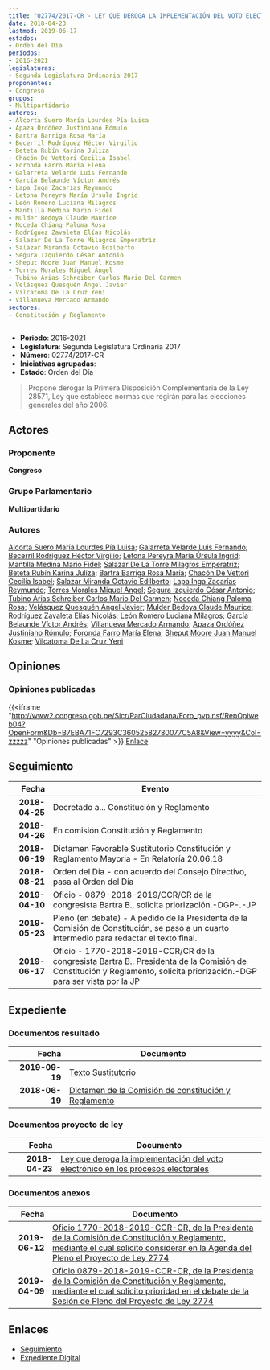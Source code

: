 ```yaml
---
title: "02774/2017-CR - LEY QUE DEROGA LA IMPLEMENTACIÓN DEL VOTO ELECTRÓNICO EN LOS PROCESOS ELECTORALES"
date: 2018-04-23
lastmod: 2019-06-17
estados:
- Orden del Día
periodos:
- 2016-2021
legislaturas:
- Segunda Legislatura Ordinaria 2017
proponentes:
- Congreso
grupos:
- Multipartidario
autores:
- Alcorta Suero María Lourdes Pía Luisa
- Apaza Ordóñez Justiniano Rómulo
- Bartra Barriga Rosa María
- Becerril Rodríguez Héctor Virgilio
- Beteta Rubín Karina Juliza
- Chacón De Vettori Cecilia Isabel
- Foronda Farro María Elena
- Galarreta Velarde Luis Fernando
- García Belaunde Víctor Andrés
- Lapa Inga Zacarías Reymundo
- Letona Pereyra María Úrsula Ingrid
- León Romero Luciana Milagros
- Mantilla Medina Mario Fidel
- Mulder Bedoya Claude Maurice
- Noceda Chiang Paloma Rosa
- Rodríguez Zavaleta Elías Nicolás
- Salazar De La Torre Milagros Emperatriz
- Salazar Miranda Octavio Edilberto
- Segura Izquierdo César Antonio
- Sheput Moore Juan Manuel Kosme
- Torres Morales Miguel Ángel
- Tubino Arias Schreiber Carlos Mario Del Carmen
- Velásquez Quesquén Angel Javier
- Vilcatoma De La Cruz Yeni
- Villanueva Mercado Armando
sectores:
- Constitución y Reglamento
---
```

- **Periodo**: 2016-2021
- **Legislatura**: Segunda Legislatura Ordinaria 2017
- **Número**: 02774/2017-CR
- **Iniciativas agrupadas**: 
- **Estado**: Orden del Día

> Propone derogar la Primera Disposición Complementaria de la Ley 28571, Ley que establece normas que regirán para las elecciones generales del año 2006.


## Actores

### Proponente

**Congreso**

### Grupo Parlamentario

**Multipartidario**

### Autores

[Alcorta Suero María Lourdes Pía Luisa](mailto:mailto:lalcorta@congreso.gob.pe); [Galarreta Velarde Luis Fernando](mailto:mailto:lgalarreta@congreso.gob.pe); [Becerril Rodríguez Héctor Virgilio](mailto:mailto:hbecerril@congreso.gob.pe); [Letona Pereyra María Úrsula Ingrid](mailto:mailto:mletona@congreso.gob.pe); [Mantilla Medina Mario Fidel](mailto:mailto:mmantilla@congreso.gob.pe); [Salazar De La Torre Milagros Emperatriz](mailto:mailto:msalazard@congreso.gob.pe); [Beteta Rubín Karina Juliza](mailto:mailto:kbeteta@congreso.gob.pe); [Bartra Barriga Rosa María](mailto:mailto:rbartra@congreso.gob.pe); [Chacón De Vettori Cecilia Isabel](mailto:mailto:cchacon@congreso.gob.pe); [Salazar Miranda Octavio Edilberto](mailto:mailto:osalazar@congreso.gob.pe); [Lapa Inga Zacarías Reymundo](mailto:mailto:zlapa@congreso.gob.pe); [Torres Morales Miguel Ángel](mailto:mailto:mtorresm@congreso.gob.pe); [Segura Izquierdo César Antonio](mailto:mailto:csegura@congreso.gob.pe); [Tubino Arias Schreiber Carlos Mario Del Carmen](mailto:mailto:ctubino@congreso.gob.pe); [Noceda Chiang Paloma Rosa](mailto:mailto:pnoceda@congreso.gob.pe); [Velásquez Quesquén Angel Javier](mailto:mailto:jvelasquezq@congreso.gob.pe); [Mulder Bedoya Claude Maurice](mailto:mailto:mmulder@congreso.gob.pe); [Rodríguez Zavaleta Elías Nicolás](mailto:mailto:erodriguez@congreso.gob.pe); [León Romero Luciana Milagros](mailto:mailto:lleon@congreso.gob.pe); [García Belaunde Víctor Andrés](mailto:mailto:vgarciabelaunde@congreso.gob.pe); [Villanueva Mercado Armando](mailto:mailto:avillanuevam@congreso.gob.pe); [Apaza Ordóñez Justiniano Rómulo](mailto:mailto:japaza@congreso.gob.pe); [Foronda Farro María Elena](mailto:mailto:mforonda@congreso.gob.pe); [Sheput Moore Juan Manuel Kosme](mailto:mailto:jsheput@congreso.gob.pe); [Vilcatoma De La Cruz Yeni](mailto:mailto:yvilcatoma@congreso.gob.pe)

## Opiniones

### Opiniones publicadas

{{<iframe "http://www2.congreso.gob.pe/Sicr/ParCiudadana/Foro_pvp.nsf/RepOpiweb04?OpenForm&Db=B7EBA71FC7293C36052582780077C5A8&View=yyyy&Col=zzzzz" "Opiniones publicadas" >}}
[Enlace](http://www2.congreso.gob.pe/Sicr/ParCiudadana/Foro_pvp.nsf/RepOpiweb04?OpenForm&Db=B7EBA71FC7293C36052582780077C5A8&View=yyyy&Col=zzzzz)


## Seguimiento

| Fecha | Evento |
|------:|--------|
| **2018-04-25** | Decretado a... Constitución y Reglamento |
| **2018-04-26** | En comisión Constitución y Reglamento |
| **2018-06-19** | Dictamen Favorable Sustitutorio Constitución y Reglamento Mayoria - En Relatoría 20.06.18 |
| **2018-08-21** | Orden del Día - con acuerdo del Consejo Directivo, pasa al Orden del Día |
| **2019-04-10** | Oficio - 0879-2018-2019/CCR/CR de la congresista Bartra B., solicita priorización.-DGP-.-JP |
| **2019-05-23** | Pleno (en debate) - A pedido de la Presidenta de la Comisión de Constitución, se pasó a un cuarto intermedio para redactar el texto final. |
| **2019-06-17** | Oficio - 1770-2018-2019-CCR/CR de la congresista Bartra B., Presidenta de la Comisión de Constitución y Reglamento, solicita priorización.-DGP para ser vista por la JP |

## Expediente

### Documentos resultado

| Fecha | Documento |
|------:|-----------|
| **2019-09-19** | [Texto Sustitutorio](http://www.leyes.congreso.gob.pe/Documentos/2016_2021/Texto_Sustitutorio/Proyectos_de_Ley/TS0277420190919.pdf) |
| **2018-06-19** | [Dictamen de la Comisión de constitución y Reglamento](http://www.leyes.congreso.gob.pe/Documentos/2016_2021/Dictamenes/Proyectos_de_Ley/02774DC04MAY20180619.pdf) |

### Documentos proyecto de ley

| Fecha | Documento |
|------:|-----------|
| **2018-04-23** | [Ley que deroga la implementación del voto electrónico en los procesos electorales](http://www.leyes.congreso.gob.pe/Documentos/2016_2021/Proyectos_de_Ley_y_de_Resoluciones_Legislativas/PL0277420180423..pdf) |

### Documentos anexos

| Fecha | Documento |
|------:|-----------|
| **2019-06-12** | [Oficio 1770-2018-2019-CCR-CR, de la Presidenta de la Comisión de Constitución y Reglamento, mediante el cual solicito considerar en la Agenda del Pleno el Proyecto de Ley 2774](http://www.leyes.congreso.gob.pe/Documentos/2016_2021/Oficios/Comisiones_Ordinarias/OFICIO-1770-2018-2019-CCR-CR.pdf) |
| **2019-04-09** | [Oficio 0879-2018-2019-CCR-CR, de la Presidenta de la Comisión de Constitución y Reglamento, mediante el cual solicito prioridad en el debate de la Sesión de Pleno del Proyecto de Ley 2774](http://www.leyes.congreso.gob.pe/Documentos/2016_2021/Oficios/Comisiones_Ordinarias/OFICIO-0879-2018-2019-CCR-CR.pdf) |

## Enlaces

- [Seguimiento](http://www2.congreso.gob.pe/Sicr/TraDocEstProc/CLProLey2016.nsf/f7fff46988ca05b1052578e100829cc7/f57794dbcc2efdd00525827800630679?OpenDocument)
- [Expediente Digital](http://www2.congreso.gob.pe/Sicr/TraDocEstProc/Expvirt_2011.nsf/visbusqptramdoc1621/02774?opendocument)

